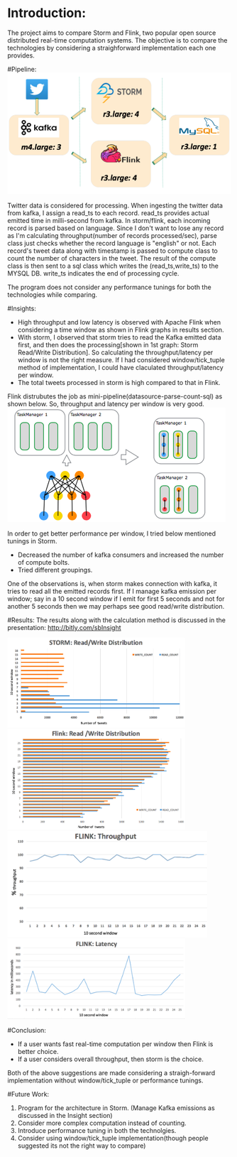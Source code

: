 

# Introduction: 
The project aims to compare Storm and Flink, two popular open source distributed real-time computation systems. The objective is to compare the technologies by considering a straighforward implementation each one provides.

#Pipeline:
<img src="/images/pipeline.png" width="600">

Twitter data is considered for processing. When ingesting the twitter data from kafka, I assign a read_ts to each record.
read_ts provides actual emitted time in milli-second from kafka. In storm/flink, each incoming record is parsed based on language. Since I don't want to lose any record as I'm calculating throughput(number of records processed/sec), parse class just checks whether the record language is "english" or not. Each record's tweet data along with timestamp is passed to compute class to count the number of characters in the tweet. The result of the compute class is then sent to a sql class which writes the (read_ts,write_ts) to the MYSQL DB. write_ts indicates the end of processing cycle.

The program does not consider any performance tunings for both the technologies while comparing.

#Insights:
* High throughput and low latency is observed with Apache Flink when considering a time window as shown in Flink graphs in results section.
* With storm, I observed that storm tries to read the Kafka emitted data first, and then does the processing[shown in 1st graph: Storm Read/Write Distribution]. So calculating the throughput/latency per window is not the right measure.
If I had considered window/tick_tuple method of implementation, I could have claculated throughput/latency per window.
* The total tweets processed in storm is high compared to that in Flink.

Flink distrubutes the job as mini-pipeline(datasource-parse-count-sql) as shown below. So, throughput and latency per window is very good.
![GitHub Logo](/images/flink_job_scheduling.png)

In order to get better performance per window, I tried below mentioned tunings in Storm.
* Decreased the number of kafka consumers and increased the number of compute bolts.
* Tried different groupings.

One of the observations is, when storm makes connection with kafka, it tries to read all the emitted records first. If I manage kafka emission per window; say in a 10 second window if I emit for first 5 seconds and not for another 5 seconds then we may perhaps see good read/write distribution.

#Results:
The results along with the calculation method is discussed in the presentation: http://bitly.com/sbInsight


<img src="/images/storm_distrubution.png" width="400"><img src="/images/flink_distribution.png" width ="400">
<img src="/images/flink_throughput.png" width="450"><img src="/images/flink_latency.png" width="400">

#Conclusion:
* If a user wants fast real-time computation per window then Flink is better choice.
* If a user considers overall throughput, then storm is the choice.

Both of the above suggestions are made considering a straigh-forward implementation without window/tick_tuple or performance tunings.

#Future Work:
1. Program for the architecture in Storm. (Manage Kafka emissions as discussed in the Insight section)
2. Consider more complex computation instead of counting.
3. Introduce performance tuning in both the technolgies.
4. Consider using window/tick_tuple implementation(though people suggested its not the right way to compare)



